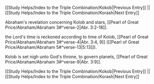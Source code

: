 [[Study Helps/Index to the Triple Combination/Kokob|Previous Entry]]  ||  [[Study Helps/Index to the Triple Combination/Korash|Next Entry]]

 Abraham's revelation concerning Kolob and stars, [[Pearl of Great Price/Abraham/Abraham 3#^verse-2|Abr. 3:2-18]].

 the Lord's time is reckoned according to time of Kolob, [[Pearl of Great Price/Abraham/Abraham 3#^verse-4|Abr. 3:4, 9]] ([[Pearl of Great Price/Abraham/Abraham 5#^verse-13|5:13]]).

 Kolob is set nigh unto God's throne, to govern planets, [[Pearl of Great Price/Abraham/Abraham 3#^verse-9|Abr. 3:9]].

[[Study Helps/Index to the Triple Combination/Kokob|Previous Entry]]  ||  [[Study Helps/Index to the Triple Combination/Korash|Next Entry]]